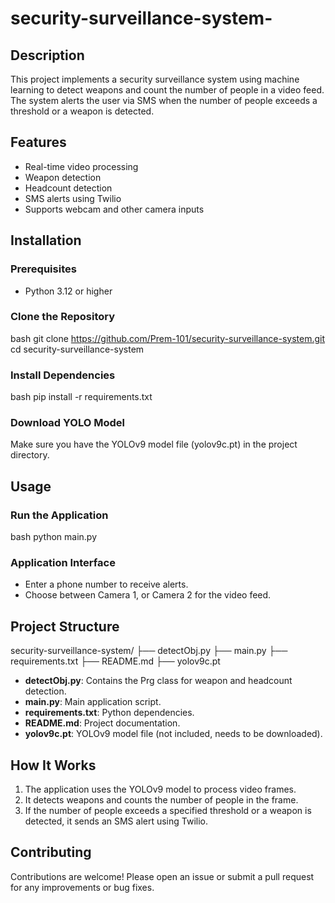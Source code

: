 # security-surveillance-system-

## Description

This project implements a security surveillance system using machine learning to detect weapons and count the number of people in a video feed. The system alerts the user via SMS when the number of people exceeds a threshold or a weapon is detected.

## Features

- Real-time video processing
- Weapon detection
- Headcount detection
- SMS alerts using Twilio
- Supports webcam and other camera inputs

## Installation

### Prerequisites

- Python 3.12 or higher

### Clone the Repository

bash
git clone https://github.com/Prem-101/security-surveillance-system.git
cd security-surveillance-system


### Install Dependencies

bash
pip install -r requirements.txt


### Download YOLO Model

Make sure you have the YOLOv9 model file (yolov9c.pt) in the project directory.

## Usage

### Run the Application

bash
python main.py


### Application Interface

- Enter a phone number to receive alerts.
- Choose between Camera 1, or Camera 2 for the video feed.

## Project Structure


security-surveillance-system/
├── detectObj.py
├── main.py
├── requirements.txt
├── README.md
├── yolov9c.pt


- **detectObj.py**: Contains the Prg class for weapon and headcount detection.
- **main.py**: Main application script.
- **requirements.txt**: Python dependencies.
- **README.md**: Project documentation.
- **yolov9c.pt**: YOLOv9 model file (not included, needs to be downloaded).

## How It Works

1. The application uses the YOLOv9 model to process video frames.
2. It detects weapons and counts the number of people in the frame.
3. If the number of people exceeds a specified threshold or a weapon is detected, it sends an SMS alert using Twilio.

## Contributing

Contributions are welcome! Please open an issue or submit a pull request for any improvements or bug fixes.
